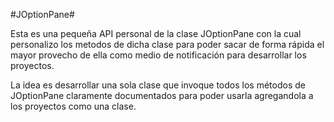 #JOptionPane#

Esta es una pequeña API personal de la clase JOptionPane con la cual personalizo los metodos de dicha clase para poder sacar de forma rápida el mayor provecho de ella como medio de notificación para desarrollar los proyectos.

La idea es desarrollar una sola clase que invoque todos los métodos de JOptionPane claramente documentados para poder usarla agregandola a los proyectos como una clase. 
